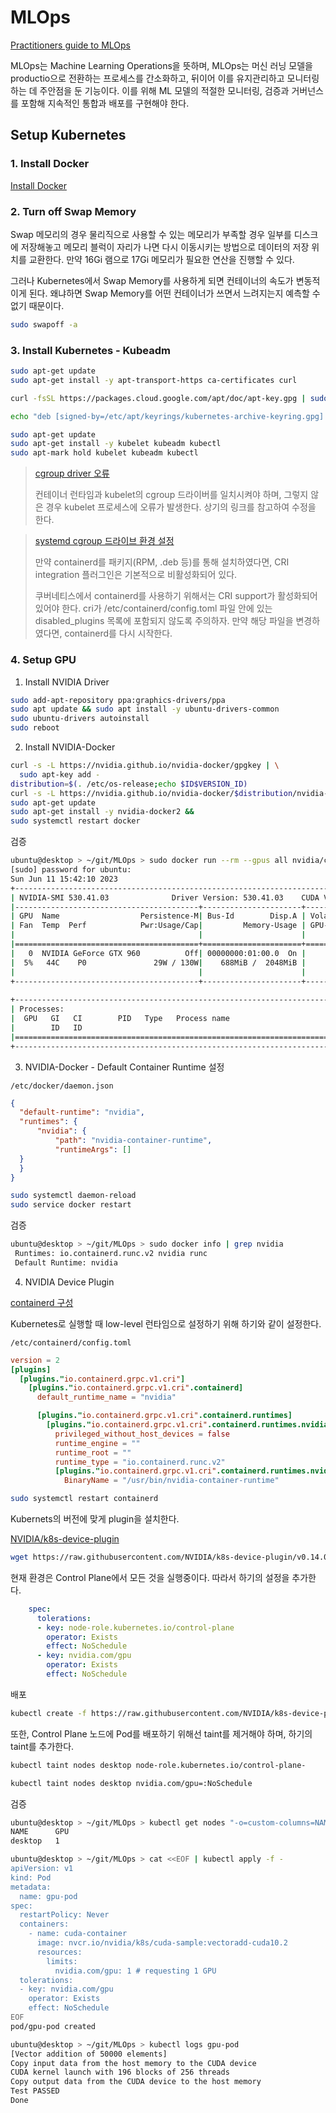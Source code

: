 # MLOps

[Practitioners guide to MLOps](mlops-component.md)

MLOps는 Machine Learning Operations을 뜻하며, MLOps는 머신 러닝 모델을 productio으로 전환하는 프로세스를 간소화하고, 뒤이어 이를 유지관리하고 모니터링하는 데 주안점을 둔 기능이다. 이를 위해 ML 모델의 적절한 모니터링, 검증과 거버넌스를 포함해 지속적인 통합과 배포를 구현해야 한다.

## Setup Kubernetes

### 1. Install Docker

[Install Docker](https://github.com/ddung1203/TIL/blob/main/Docker/00_Docker_intro.md#docker-engine-%EC%84%A4%EC%B9%98)

### 2. Turn off Swap Memory

Swap 메모리의 경우 물리직으로 사용할 수 있는 메모리가 부족할 경우 일부를 디스크에 저장해놓고 메모리 블럭이 자리가 나면 다시 이동시키는 방법으로 데이터의 저장 위치를 교환한다. 만약 16Gi 램으로 17Gi 메모리가 필요한 연산을 진행할 수 있다.

그러나 Kubernetes에서 Swap Memory를 사용하게 되면 컨테이너의 속도가 변동적이게 된다. 왜냐하면 Swap Memory를 어떤 컨테이너가 쓰면서 느려지는지 예측할 수 없기 때문이다.

``` bash
sudo swapoff -a
```

### 3. Install Kubernetes - Kubeadm

``` bash
sudo apt-get update
sudo apt-get install -y apt-transport-https ca-certificates curl

curl -fsSL https://packages.cloud.google.com/apt/doc/apt-key.gpg | sudo gpg --dearmor -o /etc/apt/keyrings/kubernetes-archive-keyring.gpg

echo "deb [signed-by=/etc/apt/keyrings/kubernetes-archive-keyring.gpg] https://apt.kubernetes.io/ kubernetes-xenial main" | sudo tee /etc/apt/sources.list.d/kubernetes.list

sudo apt-get update
sudo apt-get install -y kubelet kubeadm kubectl
sudo apt-mark hold kubelet kubeadm kubectl
```

> [cgroup driver 오류](https://github.com/ddung1203/TIL/blob/main/k8s/00_Kubeadm_k8s_install.md#cgroup-driver-%EC%98%A4%EB%A5%98)
> 
> 컨테이너 런타임과 kubelet의 cgroup 드라이버를 일치시켜야 하며, 그렇지 않은 경우 kubelet 프로세스에 오류가 발생한다. 상기의 링크를 참고하여 수정을 한다.

> [systemd cgroup 드라이브 환경 설정](https://kubernetes.io/ko/docs/setup/production-environment/container-runtimes/#containerd-systemd)
> 
> 만약 containerd를 패키지(RPM, .deb 등)를 통해 설치하였다면, CRI integration 플러그인은 기본적으로 비활성화되어 있다.
> 
> 쿠버네티스에서 containerd를 사용하기 위해서는 CRI support가 활성화되어 있어야 한다. cri가 /etc/containerd/config.toml 파일 안에 있는 disabled_plugins 목록에 포함되지 않도록 주의하자. 만약 해당 파일을 변경하였다면, containerd를 다시 시작한다.


### 4. Setup GPU

1. Install NVIDIA Driver

``` bash
sudo add-apt-repository ppa:graphics-drivers/ppa
sudo apt update && sudo apt install -y ubuntu-drivers-common
sudo ubuntu-drivers autoinstall
sudo reboot
```

2. Install NVIDIA-Docker

``` bash
curl -s -L https://nvidia.github.io/nvidia-docker/gpgkey | \
  sudo apt-key add -
distribution=$(. /etc/os-release;echo $ID$VERSION_ID)
curl -s -L https://nvidia.github.io/nvidia-docker/$distribution/nvidia-docker.list | sudo tee /etc/apt/sources.list.d/nvidia-docker.list
sudo apt-get update
sudo apt-get install -y nvidia-docker2 &&
sudo systemctl restart docker
```

검증

``` bash
ubuntu@desktop > ~/git/MLOps > sudo docker run --rm --gpus all nvidia/cuda:12.1.1-base-ubuntu20.04 nvidia-smi
[sudo] password for ubuntu: 
Sun Jun 11 15:42:10 2023       
+---------------------------------------------------------------------------------------+
| NVIDIA-SMI 530.41.03              Driver Version: 530.41.03    CUDA Version: 12.1     |
|-----------------------------------------+----------------------+----------------------+
| GPU  Name                  Persistence-M| Bus-Id        Disp.A | Volatile Uncorr. ECC |
| Fan  Temp  Perf            Pwr:Usage/Cap|         Memory-Usage | GPU-Util  Compute M. |
|                                         |                      |               MIG M. |
|=========================================+======================+======================|
|   0  NVIDIA GeForce GTX 960          Off| 00000000:01:00.0  On |                  N/A |
|  5%   44C    P0               29W / 130W|    688MiB /  2048MiB |      3%      Default |
|                                         |                      |                  N/A |
+-----------------------------------------+----------------------+----------------------+
                                                                                         
+---------------------------------------------------------------------------------------+
| Processes:                                                                            |
|  GPU   GI   CI        PID   Type   Process name                            GPU Memory |
|        ID   ID                                                             Usage      |
|=======================================================================================|
+---------------------------------------------------------------------------------------+
```

3. NVIDIA-Docker - Default Container Runtime 설정

`/etc/docker/daemon.json`

``` json
{
  "default-runtime": "nvidia",
  "runtimes": {
      "nvidia": {
          "path": "nvidia-container-runtime",
          "runtimeArgs": []
  }
  }
}
```

``` bash
sudo systemctl daemon-reload
sudo service docker restart
```

검증

``` bash
ubuntu@desktop > ~/git/MLOps > sudo docker info | grep nvidia
 Runtimes: io.containerd.runc.v2 nvidia runc
 Default Runtime: nvidia
```

4. NVIDIA Device Plugin

[containerd 구성](https://github.com/NVIDIA/k8s-device-plugin#configure-containerd)

Kubernetes로 실행할 때 low-level 런타임으로 설정하기 위해 하기와 같이 설정한다.

`/etc/containerd/config.toml`
``` toml
version = 2
[plugins]
  [plugins."io.containerd.grpc.v1.cri"]
    [plugins."io.containerd.grpc.v1.cri".containerd]
      default_runtime_name = "nvidia"

      [plugins."io.containerd.grpc.v1.cri".containerd.runtimes]
        [plugins."io.containerd.grpc.v1.cri".containerd.runtimes.nvidia]
          privileged_without_host_devices = false
          runtime_engine = ""
          runtime_root = ""
          runtime_type = "io.containerd.runc.v2"
          [plugins."io.containerd.grpc.v1.cri".containerd.runtimes.nvidia.options]
            BinaryName = "/usr/bin/nvidia-container-runtime"
```

``` bash
sudo systemctl restart containerd
```

Kubernets의 버전에 맞게 plugin을 설치한다.

[NVIDIA/k8s-device-plugin](https://github.com/NVIDIA/k8s-device-plugin)

``` bash
wget https://raw.githubusercontent.com/NVIDIA/k8s-device-plugin/v0.14.0/nvidia-device-plugin.yml
```

현재 환경은 Control Plane에서 모든 것을 실행중이다. 따라서 하기의 설정을 추가한다.

``` yaml
    spec:
      tolerations:
      - key: node-role.kubernetes.io/control-plane
        operator: Exists
        effect: NoSchedule
      - key: nvidia.com/gpu
        operator: Exists
        effect: NoSchedule
```

배포

``` bash
kubectl create -f https://raw.githubusercontent.com/NVIDIA/k8s-device-plugin/v0.14.0/nvidia-device-plugin.yml
```

또한, Control Plane 노드에 Pod를 배포하기 위해선 taint를 제거해야 하며, 하기의 taint를 추가한다.

``` bash
kubectl taint nodes desktop node-role.kubernetes.io/control-plane-

kubectl taint nodes desktop nvidia.com/gpu=:NoSchedule
```

검증

``` bash
ubuntu@desktop > ~/git/MLOps > kubectl get nodes "-o=custom-columns=NAME:.metadata.name,GPU:.status.allocatable.nvidia\.com/gpu"
NAME      GPU
desktop   1
```

``` bash
ubuntu@desktop > ~/git/MLOps > cat <<EOF | kubectl apply -f -                           
apiVersion: v1
kind: Pod
metadata:
  name: gpu-pod
spec:
  restartPolicy: Never
  containers:
    - name: cuda-container
      image: nvcr.io/nvidia/k8s/cuda-sample:vectoradd-cuda10.2
      resources:
        limits:
          nvidia.com/gpu: 1 # requesting 1 GPU
  tolerations:
  - key: nvidia.com/gpu
    operator: Exists
    effect: NoSchedule
EOF
pod/gpu-pod created

ubuntu@desktop > ~/git/MLOps > kubectl logs gpu-pod                                                                              
[Vector addition of 50000 elements]
Copy input data from the host memory to the CUDA device
CUDA kernel launch with 196 blocks of 256 threads
Copy output data from the CUDA device to the host memory
Test PASSED
Done
```